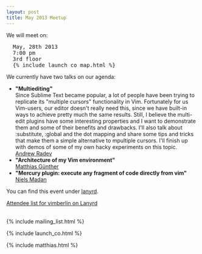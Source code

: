 ```yaml
---
layout: post
title: May 2013 Meetup
---
```


We will meet on:

<pre>
  May, 28th 2013
  7:00 pm
  3rd floor
  {% include launch_co_map.html %}
</pre>


We currently have two talks on our agenda:


<ul>
    <li>
      <strong>"Multiediting"</strong>
      <br>
      Since Sublime Text became popular, a lot of people have been trying to replicate its "multiple cursors"
      functionality in Vim. Fortunately for us Vim-users, our editor doesn't really need this, since we have built-in
      ways to achieve pretty much the same results. Still, I believe the multi-edit plugins have some interesting
      properties and I want to demonstrate them and some of their benefits and drawbacks. I'll also talk about
      :substitute, :global and the dot mapping and share some tips and tricks that make them a simple alternative to
      mpultiple cursors. I'll finish up with demos of some of my own hacky experiments on this topic.
      <br>
      <a href="https://twitter.com/federicogalassi">Andrew Radev</a>
    </li>
    <li>
      <strong>"Architecture of my Vim environment"</strong>
      <br>
      <a href="https://twitter.com/wikimatze">Matthias Günther</a>
    </li>
    <li>
      <strong>"Mercury plugin: execute any fragment of code directly from vim"</strong>
      <br>
      <a href="http://www.pushingbits.net/">Niels Madan</a>
    </li>
</ul>


You can find this event under [lanyrd](http://lanyrd.com/cptcr).

<div class="lanyrd-target-participants">
    <a href="http://lanyrd.com/2013/vimberlin/attendees/"
        class="lanyrd-participants">
        Attendee list for vimberlin on Lanyrd
    </a>
</div>

<script src="http://cdn.lanyrd.net/badges/embed-v1.min.js"></script>

<br>

{% include mailing_list.html %}

{% include launch_co.html %}

{% include matthias.html %}

